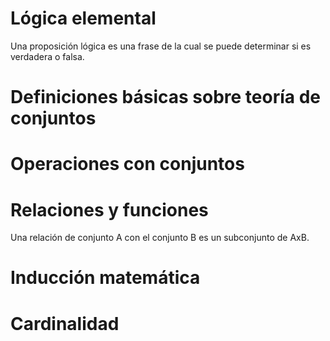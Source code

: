 # Lógica elemental
Una proposición lógica es una frase de la cual se puede determinar si es verdadera o falsa.

# Definiciones básicas sobre teoría de conjuntos
# Operaciones con conjuntos
# Relaciones y funciones
Una relación de conjunto A con el conjunto B es un subconjunto de AxB.

# Inducción matemática
# Cardinalidad
